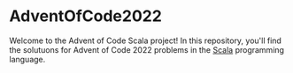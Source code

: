 # AdventOfCode2022
Welcome to the Advent of Code Scala project! In this repository, you'll find the solutuons for Advent of Code 2022 problems in the [Scala](https://www.scala-lang.org/) programming language.
